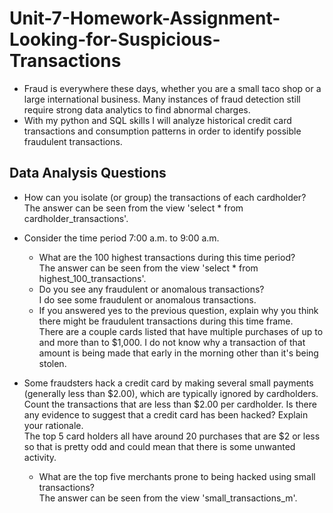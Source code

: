 # Unit-7-Homework-Assignment-Looking-for-Suspicious-Transactions
- Fraud is everywhere these days, whether you are a small taco shop or a large international business.  Many instances of fraud detection still require strong data analytics to find abnormal charges.
- With my python and SQL skills I will analyze historical credit card transactions and consumption patterns in order to identify possible fraudulent transactions.

## Data Analysis Questions
- How can you isolate (or group) the transactions of each cardholder?\
The answer can be seen from the view 'select * from cardholder_transactions'.
- Consider the time period 7:00 a.m. to 9:00 a.m.
    - What are the 100 highest transactions during this time period?\
    The answer can be seen from the view 'select * from highest_100_transactions'.
    - Do you see any fraudulent or anomalous transactions?\
    I do see some fraudulent or anomalous transactions.
    - If you answered yes to the previous question, explain why you think there might be fraudulent transactions during this time frame.\
    There are a couple cards listed that have multiple purchases of up to and more than to $1,000.  I do not know why a transaction of that amount is being made that early in the morning other than it's being stolen.

- Some fraudsters hack a credit card by making several small payments (generally less than $2.00), which are typically ignored by cardholders. Count the transactions that are less than $2.00 per cardholder. Is there any evidence to suggest that a credit card has been hacked? Explain your rationale.\
The top 5 card holders all have around 20 purchases that are $2 or less so that is pretty odd and could mean that there is some unwanted activity.
    - What are the top five merchants prone to being hacked using small transactions?\
    The answer can be seen from the view 'small_transactions_m'.